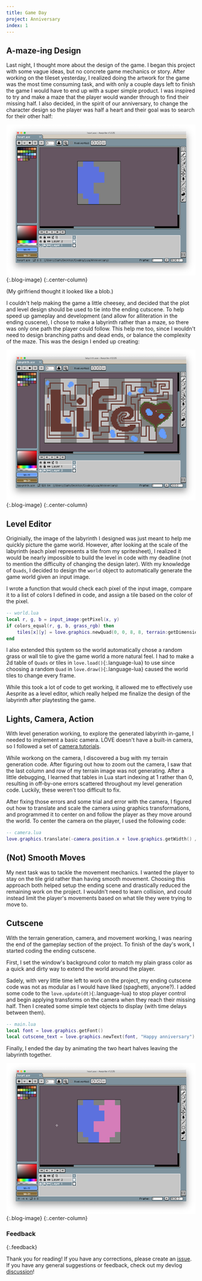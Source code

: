 ```yaml
---
title: Game Day
project: Anniversary
index: 1
---
```

## A-maze-ing Design

Last night, I thought more about the design of the game. I began this project with some vague ideas, but no concrete game mechanics or story. After working on the tileset yesterday, I realized doing the artwork for the game was the most time consuming task, and with only a couple days left to finish the game I would have to end up with a super simple product. I was inspired to try and make a maze that the player would wander through to find their missing half. I also decided, in the spirit of our anniversary, to change the character design so the player was half a heart and their goal was to search for their other half:

![](/assets/images/devlogs/anniversary/devlog1/player.png){:.blog-image}
{:.center-column}

(My girlfriend thought it looked like a blob.)

I couldn't help making the game a little cheesey, and decided that the plot and level design should be used to tie into the ending cutscene. To help speed up gameplay and development (and allow for alliteration in the ending cuscene), I chose to make a labyrinth rather than a maze, so there was only one path the player could follow. This help me too, since I wouldn't need to design branching paths and dead ends, or balance the complexity of the maze. This was the design I ended up creating:

![](/assets/images/devlogs/anniversary/devlog1/labyrinth.png){:.blog-image}
{:.center-column}

## Level Editor

Originially, the image of the labyrinth I designed was just meant to help me quickly picture the game world. However, after looking at the scale of the labyrinth (each pixel represents a tile from my spritesheet), I realized it would be nearly impossible to build the level in code with my deadline (not to mention the difficulty of changing the design later). With my knowledge of `Quads`, I decided to design the `world` object to automatically generate the game world given an input image.

I wrote a function that would check each pixel of the input image, compare it to a list of colors I defined in code, and assign a tile based on the color of the pixel.

```lua
-- world.lua
local r, g, b = input_image:getPixel(x, y)
if colors_equal(r, g, b, grass_rgb) then
	tiles[x][y] = love.graphics.newQuad(0, 0, 8, 8, terrain:getDimensions())
end
```

I also extended this system so the world automatically chose a random grass or wall tile to give the game world a more natural feel. I had to make a 2d table of `Quads` or tiles in `love.load()`{:.language-lua} to use since choosing a random `Quad` in `love.draw()`{:.language-lua} caused the world tiles to change every frame.

While this took a lot of code to get working, it allowed me to effectively use Aesprite as a level editor, which really helped me finalize the design of the labyrinth after playtesting the game.

## Lights, Camera, Action

With level generation working, to explore the generated labyrinth in-game, I needed to implement a basic camera. LÖVE doesn't have a built-in camera, so I followed a set of [camera tutorials](https://ebens.me/post/cameras-in-love2d-part-1-the-basics).

While workong on the camera, I discovered a bug with my terrain generation code. After figuring out how to zoom out the camera, I saw that the last column and row of my terrain image was not generating. After a little debugging, I learned that tables in Lua start indexing at 1 rather than 0, resulting in off-by-one errors scattered throughout my level generation code. Luckily, these weren't too difficult to fix.

After fixing those errors and some trial and error with the camera, I figured out how to translate and scale the camera using graphics transformations, and programmed it to center on and follow the player as they move around the world. To center the camera on the player, I used the following code:

```lua
-- camera.lua
love.graphics.translate(-camera.position.x + love.graphics.getWidth() / 2 * camera.scale.x, -camera.position.y + love.graphics.getHeight() / 2 * camera.scale.y)
```

## (Not) Smooth Moves

My next task was to tackle the movement mechanics. I wanted the player to stay on the tile grid rather than having smooth movement. Choosing this approach both helped setup the ending scene and drastically reduced the remaining work on the project. I wouldn't need to learn collision, and could instead limit the player's movements based on what tile they were trying to move to.

## Cutscene

With the terrain generation, camera, and movement working, I was nearing the end of the gameplay section of the project. To finish of the day's work, I started coding the ending cutscene.

First, I set the window's background color to match my plain grass color as a quick and dirty way to extend the world around the player.

Sadely, with very little time left to work on the project, my ending cutscene code was not as modular as I would have liked (spaghetti, anyone?). I added some code to the `love.update(dt)`{:.language-lua} to stop player control and begin applying transforms on the camera when they reach their missing half. Then I created some simple text objects to display (with time delays between them).

```lua
-- main.lua
local font = love.graphics.getFont()
local cutscene_text = love.graphics.newText(font, "Happy anniversary")
```

Finally, I ended the day by animating the two heart halves leaving the labyrinth together.

![](/assets/images/devlogs/anniversary/devlog1/heart.png){:.blog-image}
{:.center-column}

### Feedback
{:.feedback}

Thank you for reading! If you have any corrections, please create an [issue](https://github.com/Sammcb/Sammcb.github.io/issues/new/choose). If you have any general suggestions or feedback, check out my devlog [discussion](https://github.com/Sammcb/Sammcb.github.io/discussions/3)!
